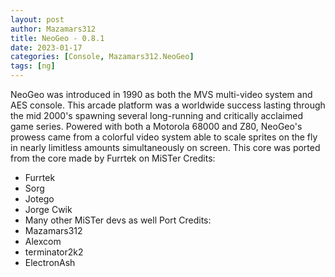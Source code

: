 ```yaml
---
layout: post
author: Mazamars312
title: NeoGeo - 0.8.1
date: 2023-01-17
categories: [Console, Mazamars312.NeoGeo]
tags: [ng]
---
```

NeoGeo was introduced in 1990 as both the MVS multi-video system and AES console. This arcade platform was a worldwide success lasting through the mid 2000's spawning several long-running and critically acclaimed game series. 
Powered with both a Motorola 68000 and Z80, NeoGeo's prowess came from a colorful video system able to scale sprites on the fly in nearly limitless amounts simultaneously on screen.
This core was ported from the core made by Furrtek on MiSTer
Credits:
* Furrtek
* Sorg
* Jotego
* Jorge Cwik
* Many other MiSTer devs as well
Port Credits:
* Mazamars312
* Alexcom
* terminator2k2
* ElectronAsh
